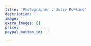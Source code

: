 ```yaml
---
title: 'Photographer : Julie Rowland'
description: ''
image: ''
extra_images: []
price: 
paypal_button_id: ''

---
```

